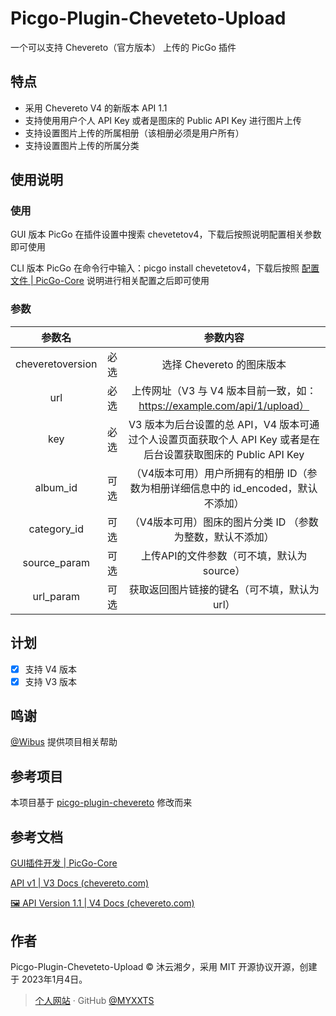 # Picgo-Plugin-Cheveteto-Upload

一个可以支持 Chevereto（官方版本） 上传的 PicGo 插件

## 特点

- 采用 Chevereto V4 的新版本 API 1.1
- 支持使用用户个人 API Key 或者是图床的 Public API Key 进行图片上传
- 支持设置图片上传的所属相册（该相册必须是用户所有）
- 支持设置图片上传的所属分类

## 使用说明

### 使用

GUI 版本 PicGo 在插件设置中搜索 chevetetov4，下载后按照说明配置相关参数即可使用

CLI 版本 PicGo 在命令行中输入：picgo install chevetetov4，下载后按照 [配置文件 | PicGo-Core](https://picgo.github.io/PicGo-Core-Doc/zh/guide/config.html#默认配置文件) 说明进行相关配置之后即可使用

### 参数

|      参数名      |      |                           参数内容                           |
| :--------------: | :--: | :----------------------------------------------------------: |
| cheveretoversion | 必选 |                  选择 Chevereto 的图床版本                   |
|       url        | 必选 | 上传网址（V3 与 V4 版本目前一致，如：https://example.com/api/1/upload） |
|       key        | 必选 | V3 版本为后台设置的总 API，V4 版本可通过个人设置页面获取个人 API Key 或者是在后台设置获取图床的 Public API Key |
|     album_id     | 可选 | （V4版本可用）用户所拥有的相册 ID（参数为相册详细信息中的 id_encoded，默认不添加） |
|   category_id    | 可选 |  （V4版本可用）图床的图片分类 ID （参数为整数，默认不添加）  |
|   source_param   | 可选 |          上传API的文件参数（可不填，默认为source）           |
|    url_param     | 可选 |         获取返回图片链接的键名（可不填，默认为url）          |




## 计划

- [x] 支持 V4 版本
- [x] 支持 V3 版本

## 鸣谢

[@Wibus](https://github.com/wibus-wee) 提供项目相关帮助

## 参考项目

本项目基于 [picgo-plugin-chevereto](https://github.com/wf-nb/PicGoPlugins/tree/main/picgo-plugin-chevereto) 修改而来

## 参考文档

[GUI插件开发 | PicGo-Core](https://picgo.github.io/PicGo-Core-Doc/zh/dev-guide/gui.html#shownotification-option)

[API v1 | V3 Docs (chevereto.com)](https://v3-docs.chevereto.com/api/#api-key)

[🖼 API Version 1.1 | V4 Docs (chevereto.com)](https://v4-docs.chevereto.com/developer/api/api-v1.html#key)

## 作者

Picgo-Plugin-Cheveteto-Upload © 沐云湘夕，采用 MIT 开源协议开源，创建于 2023年1月4日。

> [个人网站](https://www.myxxts.com) · GitHub [@MYXXTS](https://github.com/MYXXTS)

